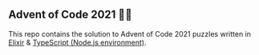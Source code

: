 ## Advent of Code 2021 🎅🏿

This repo contains the solution to Advent of Code 2021 puzzles written in [Elixir](https://elixir-lang.org/) & [TypeScript (Node.js environment)](https://www.typescriptlang.org/).
